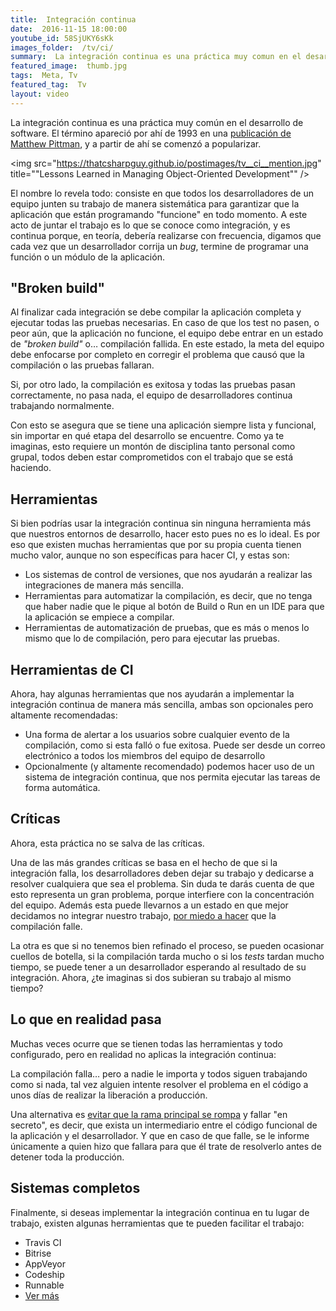 ```yaml
---
title:  Integración continua
date:  2016-11-15 18:00:00
youtube_id: 58SjUKY6sKk
images_folder:  /tv/ci/
summary:  La integración continua es una práctica muy comun en el desarrollo de software que consiste en que los desarrolladores compilen su código continuamente para detectar errores tempranamente.
featured_image:  thumb.jpg
tags:  Meta, Tv
featured_tag:  Tv
layout: video
---
```


La integración continua es una práctica muy común en el desarrollo de software. El término apareció por ahí de 1993 en una <a href="http://dl.acm.org/citation.cfm?id=625253" target="_blank">publicación de Matthew Pittman</a>, y a partir de ahí se comenzó a popularizar.  

<img src="https://thatcsharpguy.github.io/postimages/tv__ci__mention.jpg" title=""Lessons Learned in Managing Object-Oriented Development"" />

El nombre lo revela todo: consiste en que todos los desarrolladores de un equipo junten su trabajo de manera sistemática para garantizar que la aplicación que están programando "funcione" en todo momento. A este acto de juntar el trabajo es lo que se conoce como integración, y es continua porque, en teoría, debería realizarse con frecuencia, digamos que cada vez que un desarrollador corrija un *bug*, termine de programar una función o un módulo de la aplicación.  

## "Broken build"  
Al finalizar cada integración se debe compilar la aplicación completa y ejecutar todas las pruebas necesarias. En caso de que los test no pasen, o peor aún, que la aplicación no funcione, el equipo debe entrar en un estado de *"broken build"* o… compilación fallida. En este estado, la meta del equipo debe enfocarse por completo en corregir el problema que causó que la compilación o las pruebas fallaran.

Si, por otro lado, la compilación es exitosa y todas las pruebas pasan correctamente, no pasa nada, el equipo de desarrolladores continua trabajando normalmente.

Con esto se asegura que se tiene una aplicación siempre lista y funcional, sin importar en qué etapa del desarrollo se encuentre. Como ya te imaginas, esto requiere un montón de disciplina tanto personal como grupal, todos deben estar comprometidos con el trabajo que se está haciendo.

## Herramientas  
Si bien podrías usar la integración continua sin ninguna herramienta más que nuestros entornos de desarrollo, hacer esto pues no es lo ideal. Es por eso que existen muchas herramientas que por su propia cuenta tienen mucho valor, aunque no son específicas para hacer CI, y estas son: 

- Los sistemas de control de versiones, que nos ayudarán a realizar las integraciones de manera más sencilla.    
- Herramientas para automatizar la compilación, es decir, que no tenga que haber nadie que le pique al botón de Build o Run en un IDE para que la aplicación se empiece a compilar.  
- Herramientas de automatización de pruebas, que es más o menos lo mismo que lo de compilación, pero para ejecutar las pruebas.  

## Herramientas de CI  
Ahora, hay algunas herramientas que nos ayudarán a implementar la integración continua de manera más sencilla, ambas son opcionales pero altamente recomendadas:

- Una forma de alertar a los usuarios sobre cualquier evento de la compilación, como si esta falló o fue exitosa. Puede ser desde un correo electrónico a todos los miembros del equipo de desarrollo
- Opcionalmente (y altamente recomendado) podemos hacer uso de un sistema de integración continua, que nos permita ejecutar las tareas de forma automática.  

## Críticas  
Ahora, esta práctica no se salva de las críticas. 

Una de las más grandes críticas se basa en el hecho de que si la integración falla, los desarrolladores deben dejar su trabajo y dedicarse a resolver cualquiera que sea el problema. Sin duda te darás cuenta de que esto representa un gran problema, porque interfiere con la concentración del equipo. Además esta puede llevarnos a un estado en que mejor decidamos no integrar nuestro trabajo, <a href="http://www.yegor256.com/2014/10/08/continuous-integration-is-dead.html#what-about-discipline" target="_blank">por miedo a hacer</a> que la compilación falle.

La otra es que si no tenemos bien refinado el proceso, se pueden  ocasionar cuellos de botella, si la compilación tarda mucho o si los *tests* tardan mucho tiempo, se puede tener a un desarrollador esperando al resultado de su integración. Ahora, ¿te imaginas si dos subieran su trabajo al mismo tiempo?

## Lo que en realidad pasa  
Muchas veces ocurre que se tienen todas las herramientas y todo configurado, pero en realidad no aplicas la integración continua:  

La compilación falla… pero a nadie le importa y todos siguen trabajando como si nada, tal vez alguien intente resolver el problema en el código a unos días de realizar la liberación a producción.

Una alternativa es <a href="https://luixrodriguezneches.wordpress.com/2012/08/27/continuous-integration-is-not-the-key/" target="_blank">evitar que la rama principal se rompa</a> y fallar "en secreto", es decir, que exista un intermediario entre el código funcional de la aplicación y el desarrollador. Y que en caso de que falle, se le informe únicamente a quien hizo que fallara para que él trate de resolverlo antes de detener toda la producción.

## Sistemas completos  
Finalmente, si deseas implementar la integración continua en tu lugar de trabajo, existen algunas herramientas que te pueden facilitar el trabajo:   

- Travis CI
- Bitrise
- AppVeyor
- Codeship
- Runnable
- <a href="https://github.com/integrations/feature/continuous-integration" target="_blank">Ver más</a>
